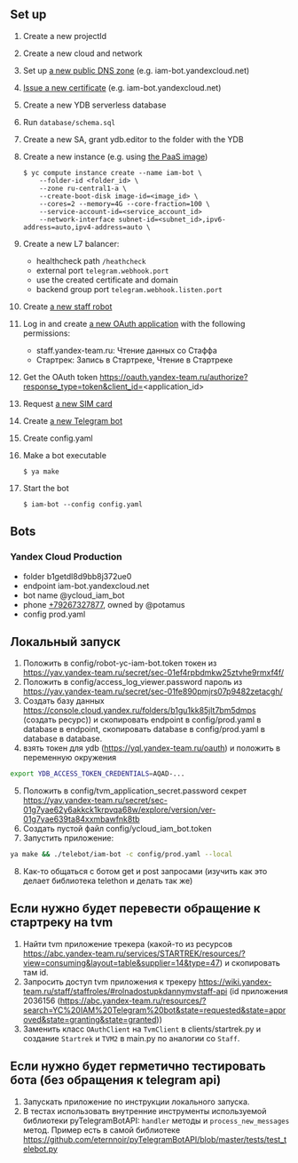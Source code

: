 ## Set up

1. Create a new projectId
1. Create a new cloud and network
1. Set up [a new public DNS zone](https://forms.yandex-team.ru/surveys/71190/) (e.g. iam-bot.yandexcloud.net)
1. [Issue a new certificate](https://cloud.yandex.com/en-ru/docs/certificate-manager/operations/managed/cert-create/) (e.g. iam-bot.yandexcloud.net)
1. Create a new YDB serverless database
1. Run `database/schema.sql`
1. Create a new SA, grant ydb.editor to the folder with the YDB
1. Create a new instance (e.g. using [the PaaS image](https://bb.yandex-team.ru/projects/CLOUD/repos/paas-images/browse/paas-base-g4/CHANGELOG.md/))
   ```
   $ yc compute instance create --name iam-bot \
       --folder-id <folder_id> \
       --zone ru-central1-a \
       --create-boot-disk image-id=<image_id> \
       --cores=2 --memory=4G --core-fraction=100 \
       --service-account-id=<service_account_id>
       --network-interface subnet-id=<subnet_id>,ipv6-address=auto,ipv4-address=auto \
   ```
1. Create a new L7 balancer:
   - healthcheck path `/heathcheck`
   - external port `telegram.webhook.port`
   - use the created certificate and domain
   - backend group port `telegram.webhook.listen.port`

1. Create [a new staff robot](https://wiki.yandex-team.ru/tools/support/zombik/)
1. Log in and create [a new OAuth application](https://oauth.yandex-team.ru/) with the following permissions:
   - staff.yandex-team.ru: Чтение данных со Стаффа
   - Стартрек: Запись в Стартреке, Чтение в Стартреке
1. Get the OAuth token https://oauth.yandex-team.ru/authorize?response_type=token&client_id=<application_id>
1. Request [a new SIM card](mailto:hr-mobile@yandex-team.ru)
1. Create [a new Telegram bot](https://core.telegram.org/bots#3-how-do-i-create-a-bot)
1. Create config.yaml
1. Make a bot executable
   ```
   $ ya make
   ```
1. Start the bot
   ```
   $ iam-bot --config config.yaml
   ```

## Bots

### Yandex Cloud Production
- folder b1getdl8d9bb8j372ue0
- endpoint iam-bot.yandexcloud.net
- bot name @ycloud_iam_bot
- phone [+79267327877](https://st.yandex-team.ru/MOBILE-386095/), owned by @potamus
- config prod.yaml

## Локальный запуск

1. Положить в config/robot-yc-iam-bot.token токен из https://yav.yandex-team.ru/secret/sec-01ef4rpbdmkw25ztvhe9rmxf4f/
2. Положить в config/access_log_viewer.password пароль из https://yav.yandex-team.ru/secret/sec-01fe890pmjrs07p9482zetacgh/
3. Создать базу данных https://console.cloud.yandex.ru/folders/b1gu1kk85jlt7bm5dmps (создать ресурс)) и скопировать endpoint в config/prod.yaml в database в endpoint, скопировать database в config/prod.yaml в database в database.
4. взять токен для ydb (https://yql.yandex-team.ru/oauth) и положить в переменную окружения
```bash
export YDB_ACCESS_TOKEN_CREDENTIALS=AQAD-...
```
5. Положить в config/tvm_application_secret.password секрет https://yav.yandex-team.ru/secret/sec-01g7yae62y6akkck1krpvqa68w/explore/version/ver-01g7yae639ta84xxmbawfnk8tb
6. Создать пустой файл config/ycloud_iam_bot.token
7. Запустить приложение:
```bash
ya make && ./telebot/iam-bot -c config/prod.yaml --local
```
8. Как-то общаться с ботом get и post запросами (изучить как это делает библиотека telethon и делать так же)

## Если нужно будет перевести обращение к стартреку на tvm

1. Найти tvm приложение трекера (какой-то из ресурсов https://abc.yandex-team.ru/services/STARTREK/resources/?view=consuming&layout=table&supplier=14&type=47) и скопировать там id.
2. Запросить доступ tvm приложения к трекеру https://wiki.yandex-team.ru/staff/staffroles/#rolnadostupkdannymvstaff-api (id приложения 2036156 (https://abc.yandex-team.ru/resources/?search=YC%20IAM%20Telegram%20bot&state=requested&state=approved&state=granting&state=granted))
3. Заменить класс ```OAuthClient``` на ```TvmClient``` в clients/startrek.py и создание ```Startrek``` и ```TVM2``` в main.py по аналогии со ```Staff```.

## Если нужно будет герметично тестировать бота (без обращения к telegram api)
1. Запускать приложение по инструкции локального запуска.
2. В тестах использовать внутренние инструменты используемой библиотеки pyTelegramBotAPI: ```handler``` методы и ```process_new_messages``` метод.
Пример есть в самой  библиотеке https://github.com/eternnoir/pyTelegramBotAPI/blob/master/tests/test_telebot.py
